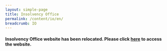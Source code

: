 ```yaml
---
layout: simple-page
title: Insolvency Office
permalink: /content/io/en/
breadcrumb: IO
---
```


#### Insolvency Office website has been relocated. Please click [here](https://io.mlaw.gov.sg) to access the website. 
